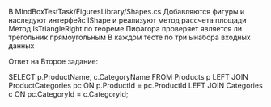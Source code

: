 В MindBoxTestTask/FiguresLibrary/Shapes.cs Добавляются фигуры и наследуют интерфейс IShape и реализуют метод рассчета площади
Метод IsTriangleRight по теореме Пифагора проверяет является ли трегольник прямоугольным
В каждом тесте по три ынабора входных данных 

Ответ на Второе задание:

  SELECT p.ProductName, c.CategoryName
    FROM Products p
    LEFT JOIN ProductCategories pc ON p.ProductId = pc.ProductId
    LEFT JOIN Categories c ON pc.CategoryId = c.CategoryId;
 
